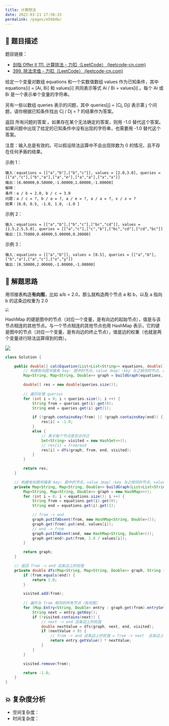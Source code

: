 ```yaml
---
title: 计算除法
date: 2022-03-21 17:50:33
permalink: /pages/e5684b/
---
```


## 📃 题目描述

题目链接：

- [剑指 Offer II 111. 计算除法 - 力扣（LeetCode） (leetcode-cn.com)](https://leetcode-cn.com/problems/vlzXQL/)
- [399. 除法求值 - 力扣（LeetCode） (leetcode-cn.com)](https://leetcode-cn.com/problems/evaluate-division/)

给定一个变量对数组 equations 和一个实数值数组 values 作为已知条件，其中 equations[i] = [Ai, Bi] 和 values[i] 共同表示等式 Ai / Bi = values[i] 。每个 Ai 或 Bi 是一个表示单个变量的字符串。

另有一些以数组 queries 表示的问题，其中 queries[j] = [Cj, Dj] 表示第 j 个问题，请你根据已知条件找出 Cj / Dj = ? 的结果作为答案。

返回 所有问题的答案 。如果存在某个无法确定的答案，则用 -1.0 替代这个答案。如果问题中出现了给定的已知条件中没有出现的字符串，也需要用 -1.0 替代这个答案。

注意：输入总是有效的。可以假设除法运算中不会出现除数为 0 的情况，且不存在任何矛盾的结果。

示例 1：

```
输入：equations = [["a","b"],["b","c"]], values = [2.0,3.0], queries = [["a","c"],["b","a"],["a","e"],["a","a"],["x","x"]]
输出：[6.00000,0.50000,-1.00000,1.00000,-1.00000]
解释：
条件：a / b = 2.0, b / c = 3.0
问题：a / c = ?, b / a = ?, a / e = ?, a / a = ?, x / x = ?
结果：[6.0, 0.5, -1.0, 1.0, -1.0 ]
```

示例 2：

```
输入：equations = [["a","b"],["b","c"],["bc","cd"]], values = [1.5,2.5,5.0], queries = [["a","c"],["c","b"],["bc","cd"],["cd","bc"]]
输出：[3.75000,0.40000,5.00000,0.20000]
```

示例 3：

```
输入：equations = [["a","b"]], values = [0.5], queries = [["a","b"],["b","a"],["a","c"],["x","y"]]
输出：[0.50000,2.00000,-1.00000,-1.00000]
```

## 🔔 解题思路

用邻接表构造**有向图**，比如 a/b = 2.0，那么就构造两个节点 a 和 b，以及 a 指向 b 的这条边权重为 2.0

<img src="https://cs-wiki.oss-cn-shanghai.aliyuncs.com/img/20220321203805.png" style="zoom:67%;" />



HashMap 的键是图中的节点（对应一个变量，是有向边的起始节点），值是与该节点相连的其他节点。与一个节点相连的其他节点也用 HashMap 表示，它的键是图中的节点（对应一个变量，是有向边的终止节点），值是边的权重（也就是两个变量进行除法运算得到的商）。

![](https://cs-wiki.oss-cn-shanghai.aliyuncs.com/img/20220321204333.png)


```java
class Solution {

    public double[] calcEquation(List<List<String>> equations, double[] values, List<List<String>> queries) {
        // 构建有向图邻接表 key: 图中的节点，value（map）:key 与之相邻的节点、value（权值）: a/b 的值
        Map<String, Map<String, Double>> graph = buildGraph(equations, values);

        double[] res = new double[queries.size()];
        
        // 遍历处理 queries
        for (int i = 0; i < queries.size(); i ++) {
            String from = queries.get(i).get(0);
            String end = queries.get(i).get(1);

            if (!graph.containsKey(from) || !graph.containsKey(end)) {
                res[i] = -1.0;
            }
            else {
                // 表示每个节点是否访问过
                Set<String> visited = new HashSet<>();
                // res[i] = from/end
                res[i] = dfs(graph, from, end, visited);
            }
        }

        return res;
    }

    // 构建有向图邻接表 key: 图中的节点，value（map）:key 与之相邻的节点、value（权值）: a/b 的值
    private Map<String, Map<String, Double>> buildGraph(List<List<String>> equations, double[] values) {
        Map<String, Map<String, Double>> graph = new HashMap<>();
        for (int i = 0; i < equations.size(); i ++) {
            String from = equations.get(i).get(0);
            String end = equations.get(i).get(1);

            // from -> end
            graph.putIfAbsent(from, new HashMap<String, Double>());
            graph.get(from).put(end, values[i]);
            // end -> from
            graph.putIfAbsent(end, new HashMap<String, Double>());
            graph.get(end).put(from, 1.0 / values[i]);
        }

        return graph;
    }

    // 返回 from -> end 这条边上的权值
    private double dfs(Map<String, Map<String, Double>> graph, String from, String end, Set<String> visited) {
        if (from.equals(end)) {
            return 1.0;
        }

        visited.add(from);
        
        // 遍历与 from 相邻的所有节点（有向图）
        for (Map.Entry<String, Double> entry : graph.get(from).entrySet()) {
            String next = entry.getKey();
            if (!visited.contains(next)) {
                // next -> end 这条边上的权值
                double nextValue = dfs(graph, next, end, visited);
                if (nextValue > 0) {
                    // from -> end 这条边上的权值 = from -> next  这条边上的权值 * next -> end 这条边上的权值
                    return entry.getValue() * nextValue;
                }
            }
        }

        visited.remove(from);

        return -1.0;
    }
}


```

## 💥 复杂度分析

- 空间复杂度：
- 时间复杂度：


